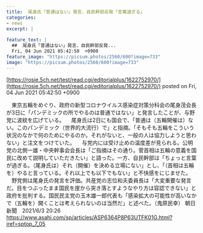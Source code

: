 ```yaml
---
title:  尾身氏「普通はない」発言、自民幹部反発「言葉過ぎる」  
categories:
- news
excerpt: |
  
feature_text: |
  ##  尾身氏「普通はない」発言、自民幹部反発...
  Fri, 04 Jun 2021 05:42:50  +0900
feature_image: "https://picsum.photos/2560/600?image=733"
image: "https://picsum.photos/2560/600?image=733"
---
```


[https://rosie.5ch.net/test/read.cgi/editorialplus/1622752970/](https://rosie.5ch.net/test/read.cgi/editorialplus/1622752970/)
posted on Fri, 04 Jun 2021 05:42:50  +0900

<!--more-->

　東京五輪をめぐり、政府の新型コロナウイルス感染症対策分科会の尾身茂会長が3日に「パンデミックの所でやるのは普通ではない」と発言したことが、与野党に波紋を広げている。 　尾身氏は2日にも国会で、「普通は（五輪開催は）ない。このパンデミック（世界的大流行）で」と指摘。「そもそも五輪をこういう状況のなかで何のためにやるのか。それがないと、一般の人は協力しようと思わない」と注文をつけていた。 　与党内には受け止めの温度差が見られる。公明党の北側一雄・中央幹事会会長は「ご指摘はその通り。菅首相は五輪の意義を国民に改めて説明していただきたい」と語った。一方、自民幹部は「ちょっと言葉が過ぎる。（尾身氏は）それ（開催）を決める立場にない」とし、「（首相は五輪を）やると言っている。それ以上でも以下でもない」と不快感をにじませた。 　野党側は尾身氏の発言を評価。共産党の志位和夫委員長は「大変重要な発言だ。目をつぶったまま国民を崖から突き落とすようなやり方は容認できない」と政府を批判する。国民民主党の玉木雄一郎代表も「感染拡大の可能性が高いなかで（五輪を）開くことは考えられないのは当然だ」と述べた。（鬼原民幸） 朝日新聞　2021/6/3 20:26 https://www.asahi.com/sp/articles/ASP6364P8P63UTFK01G.html?iref=sptop_7_05
